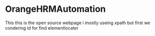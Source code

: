 # OrangeHRMAutomation
This this is the open source webpage
i mostly useing xpath but first we condering id for find elementlocater
